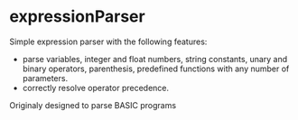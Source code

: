 # expressionParser

Simple expression parser with the following features:
 - parse variables, integer and float numbers, string constants, unary and binary operators, parenthesis, predefined functions with any number of parameters.
 - correctly resolve operator precedence.

Originaly designed to parse BASIC programs
